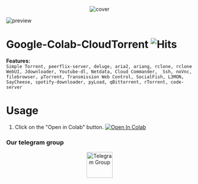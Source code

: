 <p align="center"><img src="https://raw.githubusercontent.com/biplobsd/Google-Colab-CloudTorrent/master/src/cover.png" alt="cover"></p>

![preview](https://raw.githubusercontent.com/biplobsd/Google-Colab-CloudTorrent/master/src/preview.gif)

# Google-Colab-CloudTorrent <img src="https://hitcounter.pythonanywhere.com/count/tag.svg?url=https%3A%2F%2Fgithub.com%2Fbiplobsd%2FGoogle-Colab-CloudTorrent" alt="Hits">

<b>Features:</b><br>
`Simple Torrent, peerflix-server, deluge, aria2, ariang, rclone, rclone WebUI, Jdownloader, Youtube-dl, Netdata, Cloud Commander, 
Ssh, noVnc, filebrowser, µTorrent, Transmission Web Control, SocialFish, L3MON, SayCheese, spotify-downloader, pyLoad, qBittorrent, rTorrent, code-server`


# Usage
1. Click on the "Open in Colab" button.
<a href="https://colab.research.google.com/github/biplobsd/Google-Colab-CloudTorrent/blob/master/torrentTOmega_gdrive.ipynb" target="_parent\"><img src="https://colab.research.google.com/assets/colab-badge.svg" alt="Open In Colab"/></a>


### Our telegram group
<center><a href="https://t.me/torrentToGM"><img src='https://i.imgur.com/CLg6blO.png' height="70" alt="Telegram Group"/></a></center>
